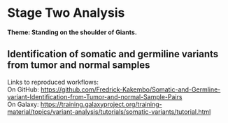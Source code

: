 # Stage Two Analysis
**Theme: Standing on the shoulder of Giants.**

## Identification of somatic and germiline variants from tumor and normal samples

Links to reproduced workflows:  
On GitHub: https://github.com/Fredrick-Kakembo/Somatic-and-Germline-variant-Identification-from-Tumor-and-normal-Sample-Pairs  
On Galaxy: https://training.galaxyproject.org/training-material/topics/variant-analysis/tutorials/somatic-variants/tutorial.html
